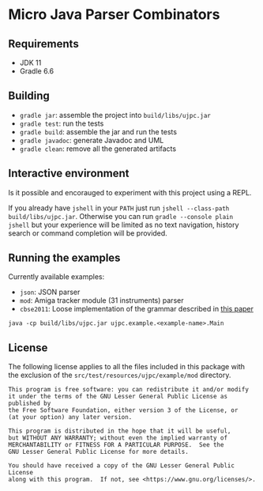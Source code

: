 # Micro Java Parser Combinators

## Requirements

- JDK 11
- Gradle 6.6

## Building

* `gradle jar`: assemble the project into `build/libs/ujpc.jar`
* `gradle test`: run the tests
* `gradle build`: assemble the jar and run the tests
* `gradle javadoc`: generate Javadoc and UML
* `gradle clean`: remove all the generated artifacts

## Interactive environment

Is it possible and encorauged to experiment with this project using a REPL.

If you already have `jshell` in your `PATH` just run
`jshell --class-path build/libs/ujpc.jar`. Otherwise you can run
`gradle --console plain jshell` but your experience will be limited as no text
navigation, history search or command completion will be provided.

## Running the examples

Currently available examples:

* `json`: JSON parser
* `mod`: Amiga tracker module (31 instruments) parser
* `cbse2011`: Loose implementation of the grammar described in
   [this paper][cbse2011]

[cbse2011]: https://spiral.imperial.ac.uk/bitstream/10044/1/33728/2/2011-cbse.pdf

```
java -cp build/libs/ujpc.jar ujpc.example.<example-name>.Main
```

## License

The following license applies to all the files included in this package with
the exclusion of the `src/test/resources/ujpc/example/mod` directory.

    This program is free software: you can redistribute it and/or modify
    it under the terms of the GNU Lesser General Public License as published by
    the Free Software Foundation, either version 3 of the License, or
    (at your option) any later version.

    This program is distributed in the hope that it will be useful,
    but WITHOUT ANY WARRANTY; without even the implied warranty of
    MERCHANTABILITY or FITNESS FOR A PARTICULAR PURPOSE.  See the
    GNU Lesser General Public License for more details.

    You should have received a copy of the GNU Lesser General Public License
    along with this program.  If not, see <https://www.gnu.org/licenses/>.
